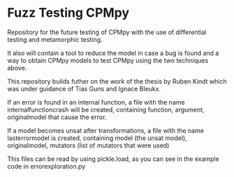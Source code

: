 # Fuzz Testing CPMpy

Repository for the future testing of CPMpy with the use of differential testing and metamorphic testing.

It also will contain a tool to reduce the model in case a bug is found and a way to obtain CPMpy models to test CPMpy using the two techniques above.

This repository builds futher on the work of the thesis by Ruben Kindt which was under guidance of Tias Guns and Ignace Bleukx.

If an error is found in an internal function, a file with the name internalfunctioncrash will be created, containing 
function, argument, originalmodel that cause the error.

If a model becomes unsat after transformations, a file with the name lasterrormodel is created, containing 
model (the unsat model), originalmodel, mutators (list of mutators that were used)

This files can be read by using pickle.load, as you can see in the example code in errorexploration.py
